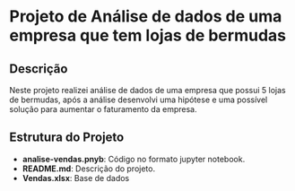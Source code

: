 # Projeto de Análise de dados de uma empresa que tem lojas de bermudas

## Descrição

Neste projeto realizei análise de dados de uma empresa que possui 5 lojas de bermudas, após a análise desenvolvi uma hipótese e uma possível solução para aumentar o faturamento da empresa.

## Estrutura do Projeto

- **analise-vendas.pnyb**: Código no formato jupyter notebook.
- **README.md**: Descrição do projeto.
- **Vendas.xlsx**: Base de dados
